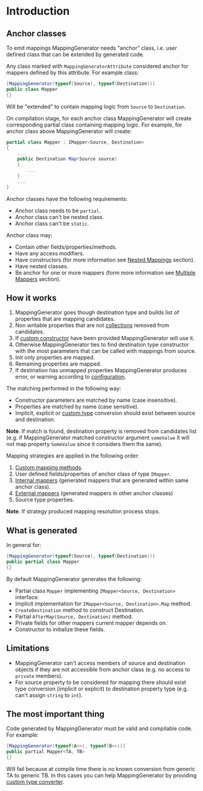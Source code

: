 # Introduction

## Anchor classes

To emit mappings MappingGenerator needs "anchor" class, i.e. user defined class that can be extended by generated code.

Any class marked with `MappingGeneratorAttribute` considered anchor for mappers defined by this attribute. For example class:

```csharp
[MappingGenerator(typeof(Source), typeof(Destination))]
public class Mapper
{}
```

Will be "extended" to contain mapping logic from `Source` to `Destination`.

On compilation stage, for each anchor class MappingGenerator will create corresponding partial class containing mapping logic. For example, for anchor class above MappingGenerator will create:

```csharp
partial class Mapper : IMapper<Source, Destination>
{
    ...
    public Destination Map(Source source)
    {
        ...
    }
    ...
}
```

Anchor classes have the following requirements:

* Anchor class needs to be `partial`.
* Anchor class can't be nested class.
* Anchor class can't be `static`.

Anchor class may:

* Contain other fields/properties/methods.
* Have any access modifiers.
* Have constructors (for more information see [Nested Mappings](./NestedMappings.md) section).
* Have nested classes.
* Be anchor for one or more mappers (form more information see [Multiple Mappers](./MultipleMappers.md) section).

## How it works

1. MappingGenerator goes though destination type and builds list of properties that are mapping candidates.
2. Non writable properties that are not [collections](./ListsAndArrays.md) removed from candidates.
3. If [custom constructor](./Construction.md) have been provided MappingGenerator will use it.
4. Otherwise MappingGenerator ties to find destination type constructor with the most parameters that can be called with mappings from source.
5. Init only properties are mapped.
6. Remaining properties are mapped.
7. If destination has unmapped properties MappingGenerator produces error, or warning according to [configuration](./Configuration.md).

The matching performed in the following way:

* Constructor parameters are matched by name (case insensitive).
* Properties are matched by name (case sensitive).
* Implicit, explicit or [custom type](./CustomTypeConverters.md) conversion should exist between source and destination.

**Note**. If match is found, destination property is removed from candidates list (e.g. if MappingGenerator matched constructor argument `someValue` it will not map property `SomeValue` since it considers them the same).

Mapping strategies are applied in the following order:

1. [Custom mapping methods](./CustomMapping.md).
2. User defined fields/properties of anchor class of type `IMapper`.
3. [Internal mappers](./MultipleMappers.md) (generated mappers that are generated within same anchor class).
4. [External mappers](./NestedMappings.md) (generated mappers in other anchor classes)
5. Source type properties.

**Note**. If strategy produced mapping resolution process stops.

## What is generated

In general for:

```csharp
[MappingGenerator(typeof(Source), typeof(Destination))]
public partial class Mapper
{}
```

By default MappingGenerator generates the following:

* Partial class `Mapper` implementing `IMapper<Source, Destination>` interface.
* Implicit implementation for `IMapper<Source, Destination>.Map` method.
* `CreateDestination` method to construct Destination.
* Partial `AfterMap(Source, Destination)` method.
* Private fields for other mappers current mapper depends on.
* Constructor to initialize these fields.

## Limitations

* MappingGenerator can't access members of source and destination objects if they are not accessible from anchor class (e.g. no access to `private` members).
* For source property to be considered for mapping there should exist type conversion (implicit or explicit) to destination property type (e.g. can't assign `string` to `int`).

## The most important thing

Code generated by MappingGenerator must be valid and compilable code. For example:

```csharp
[MappingGenerator(typeof(A<>), typeof(B<>))]
public partial Mapper<TA, TB>
{}
```

Will fail because at compile time there is no known conversion from generic TA to generic TB. In this cases you can help MappingGenerator by providing [custom type converter](./CustomTypeConverters.md).
